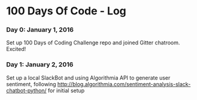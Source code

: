 # 100 Days Of Code - Log

### Day 0: January 1, 2016
Set up 100 Days of Coding Challenge repo and joined Gitter chatroom.  Excited!

### Day 1: January 2, 2016
Set up a local SlackBot and using Algorithmia API to generate user sentiment, following http://blog.algorithmia.com/sentiment-analysis-slack-chatbot-python/ for initial setup